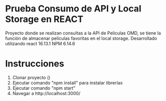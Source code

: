# Prueba Consumo de API y Local Storage en REACT

Proyecto donde se realizan consultas a la API de Peliculas OMD, se tiene la función de almacenar peliculas favoritas en el local storage. Desarrollado utilizando react 16.13.1
NPM 6.14.6

# Instrucciones

1. Clonar proyecto ()
2. Ejecutar comando "npm install" para instalar librerías
3. Ejecutar comando "npm start"
4. Navegar a http://localhost:3000/

